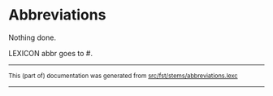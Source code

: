 
# Abbreviations

Nothing done.

LEXICON abbr goes to #.

* * *

<small>This (part of) documentation was generated from [src/fst/stems/abbreviations.lexc](https://github.com/giellalt/lang-ipk/blob/main/src/fst/stems/abbreviations.lexc)</small>

---

